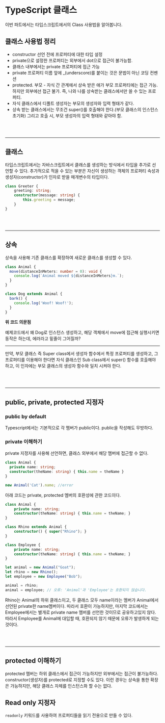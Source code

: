 # TypeScript 클래스

이번 파트에서는 타입스크립트에서의 Class 사용법을 알아봅니다.


## 클래스 사용법 정리

- constructor 선언 전에 프로퍼티에 대한 타입 설정
- private으로 설정한 프로퍼티는 외부에서 dot으로 접근이 불가능함.
- 클래스 내부에서는 private 프로퍼티에 접근 가능
- private 프로퍼티 이름 앞에 _(underscore)를 붙이는 것은 문법이 아닌 코딩 컨벤션
- protected. 부모 - 자식 간 관계에서 상속 받은 애가 부모 프로퍼티에는 접근 가능. 하지만 외부에선 접근 불가. 즉, 나와 나를 상속받는 클래스에서만 쓸 수 있는 프로퍼티.
- 자식 클래스에서 디폴트 생성자는 부모의 생성자와 입력 형태가 같다.
- 상속 받는 클래스에서는 무조건 super()를 호출해야 한다.(부모 클래스의 인스턴스 초기화) 그리고 호출 시, 부모 생성자의 입력 형태와 같아야 함.



<br/>
<br/>

---

## 클래스

타입스크립트에서는 자바스크립트에서 클래스를 생성하는 방식에서 타입을 추가로 선언할 수 있다. 추가적으로 적을 수 있는 부분은 자신이 생성하는 객체의 프로퍼티 속성과 생성자(constructor)가 인자로 받을 매개변수의 타입이다.
```ts
class Greeter {
    greeting: string;
    constructor(message: string) {
        this.greeting = message;
    }
}
```

<br/>
<br/>

---

## 상속

상속을 사용해 기존 클래스를 확장하여 새로운 클래스를 생성할 수 있다.

```ts
class Animal {
  move(distanceInMeters: number = 0): void {
    console.log(`Animal moved ${distanceInMeters}m.`);
  }
}

class Dog extends Animal {
  bark() {
    console.log('Woof! Woof!');
  }
}
```

**위 코드 의문점**

예제코드에서 왜 Dog로 인스턴스 생성하고, 해당 객체에서 move에 접근해 실행시키면 동작은 하는데, 에러라고 밑줄이 그어질까?

---

만약, 부모 클래스 즉 Super class에서 생성자 함수에서 특정 프로퍼티를 생성하고, 그 프로퍼티를 이용해야 한다면 자식 클래스인 Sub class에서 super() 함수를 호출해야 하고, 이 인자에는 부모 클래스의 생성자 함수와 일치 시켜야 한다.


<br/>
<br/>

---

## public, private, protected 지정자

### public by default

Typescript에서는 기본적으로 각 멤버가 public이다. public을 작성해도 무방하다.

### private 이해하기

private 지정자를 사용해 선언하면, 클래스 외부에서 해당 멤버에 접근할 수 없다.

```ts
class Animal {
  private name: string;
  constructor(theName: string) { this.name = theName }
}

new Animal('Cat').name; //error
```

아래 코드는 private, protected 멤버의 호환성에 관한 코드이다.

```ts
class Animal {
    private name: string;
    constructor(theName: string) { this.name = theName; }
}

class Rhino extends Animal {
    constructor() { super("Rhino"); }
}

class Employee {
    private name: string;
    constructor(theName: string) { this.name = theName; }
}

let animal = new Animal("Goat");
let rhino = new Rhino();
let employee = new Employee("Bob");

animal = rhino;
animal = employee; // 오류: 'Animal'과 'Employee'는 호환되지 않습니다.
```
Rhino는 Animal의 하위 클래스이고, 두 클래스 모두 name이라는 멤버가 Animal에서 선언된 private한 name멤버이다. 따라서 호환이 가능하지만, 마지막 코드에서는 Employee에서는 별개로 private name 멤버를 선언한 것이므로 공유하고있지 않다. 따라서 Employee를 Animal에 대입할 때, 호환되지 않기 때문에 오류가 발생하게 되는 것이다.

<br/>
<br/>

---

## protected 이해하기

protected 멤버는 하위 클래스에서 접근이 가능하지만 외부에서는 접근이 불가능하다. constructor(생성자)를 protected로 지정할 수도 있다. 이런 경우는 상속을 통한 확장은 가능하지만, 해당 클래스 자체를 인스턴스화 할 수는 없다.


## Read only 지정자

`readonly` 키워드를 사용하여 프로퍼티들을 읽기 전용으로 만들 수 있다.